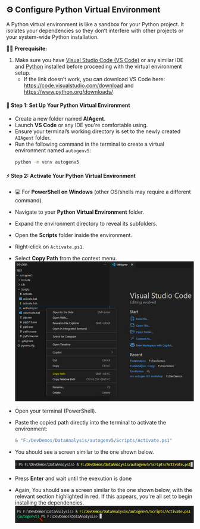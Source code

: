 ## ⚙️ Configure Python Virtual Environment
A Python virtual environment is like a sandbox for your Python project. It isolates your dependencies so they don’t interfere with other projects or your system-wide Python installation.

🧑‍💻 **Prerequisite:** 
1. Make sure you have [Visual Studio Code (VS Code)](https://code.visualstudio.com/download) or any similar IDE and [Python](https://www.python.org/downloads/) installed before proceeding with the virtual environment setup.
    * If the link doesn’t work, you can download VS Code here: https://code.visualstudio.com/download and https://www.python.org/downloads/
#### 🐍 Step 1: Set Up Your Python Virtual Environment
- Create a new folder named **AIAgent**.
- Launch **VS Code** or any IDE you're comfortable using.
- Ensure your terminal’s working directory is set to the newly created `AIAgent` folder.
- Run the following command in the terminal to create a virtual environment named `autogenv5`:
  ```bash
  python -m venv autogenv5
  ```

#### ⚡ Step 2: Activate Your Python Virtual Environment
   - 💻 For **PowerShell on Windows** (other OS/shells may require a different command).
   - Navigate to your **Python Virtual Environment** folder.
   - Expand the environment directory to reveal its subfolders.
   - Open the **Scripts** folder inside the environment.
   - Right-click on `Activate.ps1`.
   - Select **Copy Path** from the context menu.
     ![](/AgentcisAI/ms-autogen/intro-to-ms-autogen/docs/images/right_click_copy_path_activate_py_env.png)
   - Open your terminal (PowerShell).
   - Paste the copied path directly into the terminal to activate the environment:
     ```powershell
     & "F:/DevDemos/DataAnalysis/autogenv5/Scripts/Activate.ps1"
   - You should see a screen similar to the one shown below.

     ![](/AgentcisAI/ms-autogen/intro-to-ms-autogen/docs/images/ps_script_activate_py_env.png)
   - Press **Enter** and wait until the exexution is done
   - Again, You should see a screen similar to the one shown below, with the relevant section highlighted in red. If this appears, you're all set to begin installing the dependencies.
     ![](/AgentcisAI/ms-autogen/intro-to-ms-autogen/docs/images/pyenv.png)
